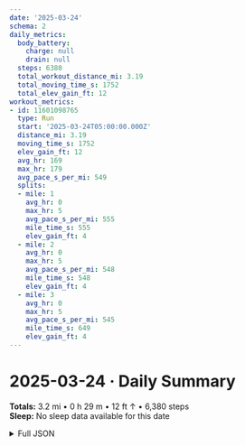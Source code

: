 ```yaml
---
date: '2025-03-24'
schema: 2
daily_metrics:
  body_battery:
    charge: null
    drain: null
  steps: 6380
  total_workout_distance_mi: 3.19
  total_moving_time_s: 1752
  total_elev_gain_ft: 12
workout_metrics:
- id: 11601098765
  type: Run
  start: '2025-03-24T05:00:00.000Z'
  distance_mi: 3.19
  moving_time_s: 1752
  elev_gain_ft: 12
  avg_hr: 169
  max_hr: 179
  avg_pace_s_per_mi: 549
  splits:
  - mile: 1
    avg_hr: 0
    max_hr: 5
    avg_pace_s_per_mi: 555
    mile_time_s: 555
    elev_gain_ft: 4
  - mile: 2
    avg_hr: 0
    max_hr: 5
    avg_pace_s_per_mi: 548
    mile_time_s: 548
    elev_gain_ft: 4
  - mile: 3
    avg_hr: 0
    max_hr: 5
    avg_pace_s_per_mi: 545
    mile_time_s: 649
    elev_gain_ft: 4
---
```

# 2025-03-24 · Daily Summary
**Totals:** 3.2 mi • 0 h 29 m • 12 ft ↑ • 6,380 steps  
**Sleep:** No sleep data available for this date

<details>
<summary>Full JSON</summary>

```json
{
  "date": "2025-03-24",
  "schema": 2,
  "daily_metrics": {
    "body_battery": {
      "charge": null,
      "drain": null
    },
    "steps": 6380,
    "total_workout_distance_mi": 3.19,
    "total_moving_time_s": 1752,
    "total_elev_gain_ft": 12
  },
  "workout_metrics": [
    {
      "id": 11601098765,
      "type": "Run",
      "start": "2025-03-24T05:00:00.000Z",
      "distance_mi": 3.19,
      "moving_time_s": 1752,
      "elev_gain_ft": 12,
      "avg_hr": 169,
      "max_hr": 179,
      "avg_pace_s_per_mi": 549,
      "splits": [
        {
          "mile": 1,
          "avg_hr": 0,
          "max_hr": 5,
          "avg_pace_s_per_mi": 555,
          "mile_time_s": 555,
          "elev_gain_ft": 4
        },
        {
          "mile": 2,
          "avg_hr": 0,
          "max_hr": 5,
          "avg_pace_s_per_mi": 548,
          "mile_time_s": 548,
          "elev_gain_ft": 4
        },
        {
          "mile": 3,
          "avg_hr": 0,
          "max_hr": 5,
          "avg_pace_s_per_mi": 545,
          "mile_time_s": 649,
          "elev_gain_ft": 4
        }
      ]
    }
  ]
}
```
</details>
